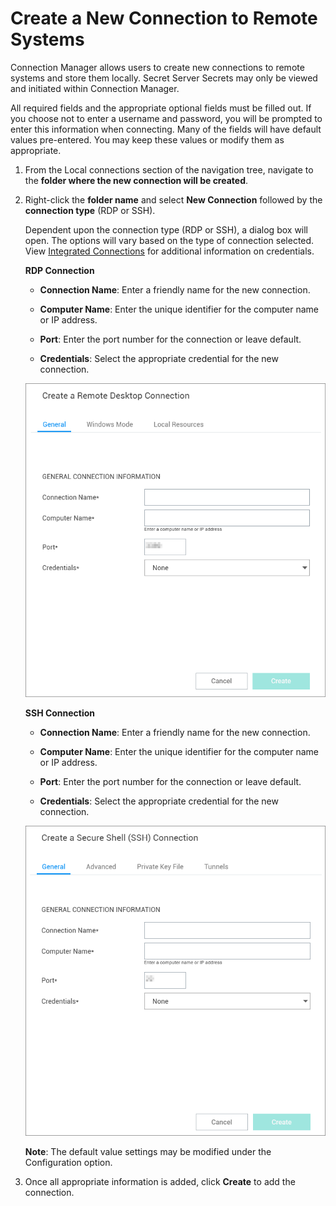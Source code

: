 [title]: # (Connection to Remote Systems)
[tags]: # (connection, remote)
[priority]: # (503)

# Create a New Connection to Remote Systems

Connection Manager allows users to create new connections to remote systems and store them locally. Secret Server Secrets may only be viewed and initiated within Connection Manager.

All required fields and the appropriate optional fields must be filled out. If you choose not to enter a username and password, you will be prompted to enter this information when connecting. Many of the fields will have default values pre-entered. You may keep these values or modify them as appropriate.

1. From the Local connections section of the navigation tree, navigate to the **folder where the new connection will be created**.

2. Right-click the **folder name** and select **New Connection** followed by the **connection type** (RDP or SSH).

   Dependent upon the connection type (RDP or SSH), a dialog box will open. The options will vary based on the type of connection selected. View [Integrated Connections](#create-an-integrated-connection) for additional information on credentials.

   **RDP Connection**

      - **Connection Name**: Enter a friendly name for the new connection.

      - **Computer Name**: Enter the unique identifier for the computer name or IP address.

      - **Port**: Enter the port number for the connection or leave default.

      - **Credentials**: Select the appropriate credential for the new connection.

      ![](images/remote-1.png)

   **SSH Connection**

      - **Connection Name**: Enter a friendly name for the new connection.

      - **Computer Name**: Enter the unique identifier for the computer name or IP address.

      - **Port**: Enter the port number for the connection or leave default.

      - **Credentials**: Select the appropriate credential for the new connection.

      ![](images/remote-2.png)

   **Note**: The default value settings may be modified under the Configuration option.

3. Once all appropriate information is added, click **Create** to add the connection.